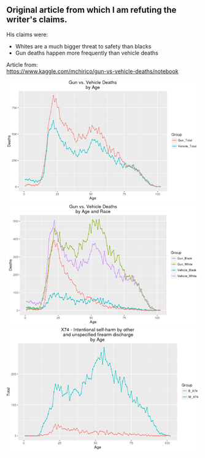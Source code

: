 ## Original article from which I am refuting the writer's claims.

His claims were:
* Whites are a much bigger threat to safety than blacks
* Gun deaths happen more frequently than vehicle deaths

Article from:  
https://www.kaggle.com/mchirico/gun-vs-vehicle-deaths/notebook

![Gun_Vs_Vehicle(Age)](Gun_Vs_Vehicle(Age).png)
![Gun_Vs_Vehicle(Age+Race)](Gun_Vs_Vehicle(Age+Race).png)
![Gun_Incidents(Age+Race)](Gun_Incidents(Age+Race).png)
